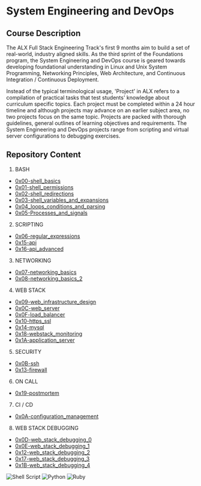 # System Engineering and DevOps

## Course Description
The ALX Full Stack Engineering Track's first 9 months aim to build a set of real-world, industry aligned skills. As the third sprint of the Foundations program, the System Engineering and DevOps course is geared towards developing foundational understanding in Linux and Unix System Programming, Networking Principles, Web Architecture, and Continuous Integration / Continuous Deployment. 

Instead of the typical terminological usage, 'Project' in ALX refers to a compilation of practical tasks that test students' knowledge about curriculum specific topics. Each project must be completed within a 24 hour timeline and although projects may advance on an earlier subject area, no two projects focus on the same topic. Projects are packed with thorough guidelines, general outlines of learning objectives and requirements. The System Engineering and DevOps projects range from scripting and virtual server configurations to debugging exercises. 

## Repository Content
 
1. BASH
* [0x00-shell_basics](https://github.com/Speck249/alx-system_engineering-devops/tree/master/0x00-shell_basics)
* [0x01-shell_permissions](https://github.com/Speck249/alx-system_engineering-devops/tree/master/0x01-shell_permissions)
* [0x02-shell_redirections](https://github.com/Speck249/alx-system_engineering-devops/tree/master/0x02-shell_redirections)
* [0x03-shell_variables_and_expansions](https://github.com/Speck249/alx-system_engineering-devops/tree/master/0x03-shell_variables_expansions)
* [0x04_loops_conditions_and_parsing](https://github.com/Speck249/alx-system_engineering-devops/tree/master/0x04-loops_conditions_and_parsing)
* [0x05-Processes_and_signals](https://github.com/Speck249/alx-system_engineering-devops/tree/master/0x05-processes_and_signals)

2. SCRIPTING
* [0x06-regular_expressions](https://github.com/Speck249/alx-system_engineering-devops/tree/master/0x06-regular_expressions)
* [0x15-api](https://github.com/Speck249/alx-system_engineering-devops/tree/master/0x15-api)
* [0x16-api_advanced](https://github.com/Speck249/alx-system_engineering-devops/tree/master/0x16-api_advanced)

3. NETWORKING
* [0x07-networking_basics](https://github.com/Speck249/alx-system_engineering-devops/tree/master/0x07-networking_basics)
* [0x08-networking_basics_2](https://github.com/Speck249/alx-system_engineering-devops/tree/master/0x08-networking_basics_2)

4. WEB STACK
* [0x09-web_infrastructure_design](https://github.com/Speck249/alx-system_engineering-devops/tree/master/0x09-web_infrastructure_design)
* [0x0C-web_server](https://github.com/Speck249/alx-system_engineering-devops/tree/master/0x0C-web_server)
* [0x0F-load_balancer](https://github.com/Speck249/alx-system_engineering-devops/tree/master/0x0F-load_balancer)
* [0x10-https_ssl](https://github.com/Speck249/alx-system_engineering-devops/tree/master/0x10-https_ssl)
* [0x14-mysql](https://github.com/Speck249/alx-system_engineering-devops/tree/master/0x14-mysql)
* [0x18-webstack_monitoring](https://github.com/Speck249/alx-system_engineering-devops/tree/master/0x18-webstack_monitoring)
* [0x1A-application_server](https://github.com/Speck249/alx-system_engineering-devops/tree/master/0x1A-application_server)

5. SECURITY
* [0x0B-ssh](https://github.com/Speck249/alx-system_engineering-devops/tree/master/0x0B-ssh)
* [0x13-firewall](https://github.com/Speck249/alx-system_engineering-devops/tree/master/0x13-firewall)

6. ON CALL
* [0x19-postmortem](https://github.com/Speck249/alx-system_engineering-devops/tree/master/0x19-postmortem)

7. CI / CD
* [0x0A-configuration_management](https://github.com/Speck249/alx-system_engineering-devops/tree/master/0x0A-configuration_management)

8. WEB STACK DEBUGGING
* [0x0D-web_stack_debugging_0](https://github.com/Speck249/alx-system_engineering-devops/tree/master/0x0D-web_stack_debugging_0)
* [0x0E-web_stack_debugging_1](https://github.com/Speck249/alx-system_engineering-devops/tree/master/0x0E-web_stack_debugging_1)
* [0x12-web_stack_debugging_2](https://github.com/Speck249/alx-system_engineering-devops/tree/master/0x12-web_stack_debugging_2)
* [0x17-web_stack_debugging_3](https://github.com/Speck249/alx-system_engineering-devops/tree/master/0x17-web_stack_debugging_3)
* [0x1B-web_stack_debugging_4](https://github.com/Speck249/alx-system_engineering-devops/tree/master/0x1B-web_stack_debugging_4)


![Shell Script](https://img.shields.io/badge/shell_script-%23121011.svg?style=for-the-badge&logo=gnu-bash&logoColor=white) ![Python](https://img.shields.io/badge/python-3670A0?style=for-the-badge&logo=python&logoColor=ffdd54) ![Ruby](https://img.shields.io/badge/ruby-%23CC342D.svg?style=for-the-badge&logo=ruby&logoColor=white)
